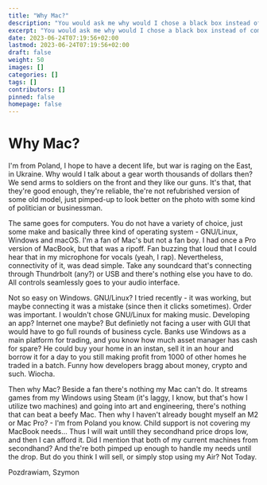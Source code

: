 ```yaml
---
title: "Why Mac?"
description: "You would ask me why would I chose a black box instead of complete freedom?"
excerpt: "You would ask me why would I chose a black box instead of complete freedom?"
date: 2023-06-24T07:19:56+02:00
lastmod: 2023-06-24T07:19:56+02:00
draft: false
weight: 50
images: []
categories: []
tags: []
contributors: []
pinned: false
homepage: false
---
```


# Why Mac?

I'm from Poland, I hope to have a decent life, but war is raging on the East,
in Ukraine. Why would I talk about a gear worth thousands of dollars then?
We send arms to soldiers on the front and they like our guns. It's that,
that they're good enough, they're reliable, the're not refubrished version
of some old model, just pimped-up to look better on the photo with some
kind of politician or businessman.

The same goes for computers. You do not have a variety of choice, just some
make and basically three kind of operating system - GNU/Linux, Windows and
macOS. I'm a fan of Mac's but not a fan boy. I had once a Pro version of 
MacBook, but that was a ripoff. Fan buzzing that loud that I could hear that
in my microphone for vocals (yeah, I rap). Nevertheless, connectivity of it,
was dead simple. Take any soundcard that's connecting through Thundrbolt
(any?) or USB and there's nothing else you have to do. All controls
seamlessly goes to your audio interface.

Not so easy on Windows. GNU/Linux? I tried recently - it was working, but
maybe connecting it was a mistake (since then it clicks sometimes). Order
was important. I wouldn't chose GNU/Linux for making music. Developing
an app? Internet one maybe? But definietly not facing a user with GUI that
would have to go full rounds of business cycle. Banks use Windows as a
main platform for trading, and you know how much asset manager has cash for
spare? He could buy your home in an instan, sell it in an hour and borrow
it for a day to you still making profit from 1000 of other homes he traded
in a batch. Funny how developers bragg about money, crypto and such. Wiocha.

Then why Mac? Beside a fan there's nothing my Mac can't do. It streams
games from my Windows using Steam (it's laggy, I know, but that's how I
utilize two machines) and going into art and engineering, there's nothing
that can beat a beefy Mac. Then why I haven't already bought myself an M2 or
Mac Pro? - I'm from Poland you know. Child support is not covering my
MacBook needs... Thus I will wait untill they secondhand price drops low,
and then I can afford it. Did I mention that both of my current machines
from secondhand? And the're both pimped up enough to handle my needs until
the drop. But do you think I will sell, or simply stop using my Air? Not Today.

Pozdrawiam,
Szymon